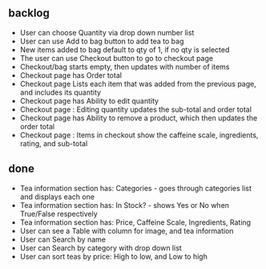 ## backlog ##

* User can choose Quantity via drop down number list
* User can use Add to bag button to add tea to bag
* New items added to bag default to qty of 1, if no qty is selected
* The user can use Checkout button to go to checkout page
* Checkout/bag starts empty, then updates with number of items
* Checkout page has Order total
* Checkout page Lists each item that was added from the previous page, and includes its quantity
* Checkout page has Ability to edit quantity
* Checkout page : Editing quantity updates the sub-total and order total
* Checkout page has Ability to remove a product, which then updates the order total
* Checkout page : Items in checkout show the caffeine scale, ingredients, rating, and sub-total

## done ##

* Tea information section has: Categories - goes through categories list and displays each one
* Tea information section has: In Stock? - shows Yes or No when True/False respectively
* Tea information section has: Price, Caffeine Scale, Ingredients, Rating
* User can see a Table with column for image, and tea information
* User can Search by name
* User can Search by category with drop down list
* User can sort teas by price: High to low, and Low to high
